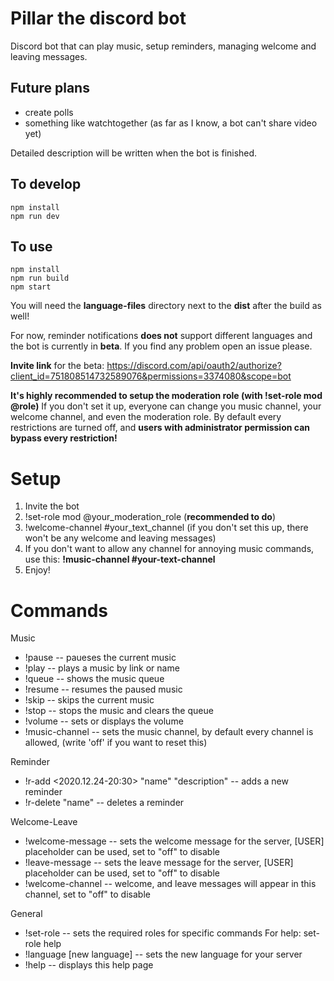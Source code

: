 # Pillar the discord bot

Discord bot that can play music, setup reminders, managing welcome and leaving messages.

## Future plans

- create polls
- something like watchtogether (as far as I know, a bot can't share video yet)

Detailed description will be written when the bot is finished.

## To develop

```
npm install
npm run dev
```

## To use

```
npm install
npm run build
npm start
```

You will need the **language-files** directory next to the **dist** after the build as well!

For now, reminder notifications **does not** support different languages and the bot is currently in **beta**. If you find any problem open an issue please.

**Invite link** for the beta: https://discord.com/api/oauth2/authorize?client_id=751808514732589076&permissions=3374080&scope=bot

**It's highly recommended to setup the moderation role (with !set-role mod @role)** If you don't set it up, everyone can change you music channel, your welcome channel, and even the moderation role. By default every restrictions are turned off, and **users with administrator permission can bypass every restriction!**

# Setup

1. Invite the bot
2. !set-role mod @your_moderation_role (**recommended to do**)
3. !welcome-channel #your_text_channel (if you don't set this up, there won't be any welcome and leaving messages)
4. If you don't want to allow any channel for annoying music commands, use this: **!music-channel #your-text-channel**
5. Enjoy!

# Commands

Music

- !pause -- paueses the current music
- !play <youtube link or name> -- plays a music by link or name
- !queue -- shows the music queue
- !resume -- resumes the paused music
- !skip -- skips the current music
- !stop -- stops the music and clears the queue
- !volume <number> -- sets or displays the volume
- !music-channel <text channel> -- sets the music channel, by default every channel is allowed, (write 'off' if you want to reset this)

Reminder

- !r-add <mention> <2020.12.24-20:30> "name" "description" -- adds a new reminder
- !r-delete "name" -- deletes a reminder

Welcome-Leave

- !welcome-message <message> -- sets the welcome message for the server, [USER] placeholder can be used, set to "off" to disable
- !leave-message <message> -- sets the leave message for the server, [USER] placeholder can be used, set to "off" to disable
- !welcome-channel <text channel> -- welcome, and leave messages will appear in this channel, set to "off" to disable

General

- !set-role <role type> <role> -- sets the required roles for specific commands
  For help: set-role help
- !language [new language] -- sets the new language for your server
- !help -- displays this help page
